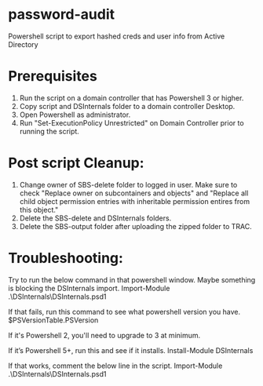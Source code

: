 # password-audit
Powershell script to export hashed creds and user info from Active Directory

# Prerequisites
1. Run the script on a domain controller that has Powershell 3 or higher.
2. Copy script and DSInternals folder to a domain controller Desktop.
3. Open Powershell as administrator.
4. Run "Set-ExecutionPolicy Unrestricted" on Domain Controller prior to running the script.


# Post script Cleanup:
1. Change owner of SBS-delete folder to logged in user. Make sure to check "Replace owner on subcontainers and objects" and "Replace all child object permission entries with inheritable permission entires from this object."
2. Delete the SBS-delete and DSInternals folders.
3. Delete the SBS-output folder after uploading the zipped folder to TRAC.

# Troubleshooting:
Try to run the below command in that powershell window. Maybe something is blocking the DSInternals import. 
Import-Module .\DSInternals\DSInternals.psd1

If that fails, run this command to see what powershell version you have.
$PSVersionTable.PSVersion

If it's Powershell 2, you'll need to upgrade to 3 at minimum.

If it’s Powershell 5+, run this and see if it installs.
Install-Module DSInternals

If that works, comment the below line in the script.
Import-Module .\DSInternals\DSInternals.psd1
